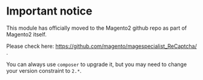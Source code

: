 # Important notice

This module has officially moved to the Magento2 github repo as part of Magento2 itself.

Please check here: https://github.com/magento/magespecialist_ReCaptcha/ .

You can always use `composer` to upgrade it, but you may need to change your version constraint to `2.*`.
